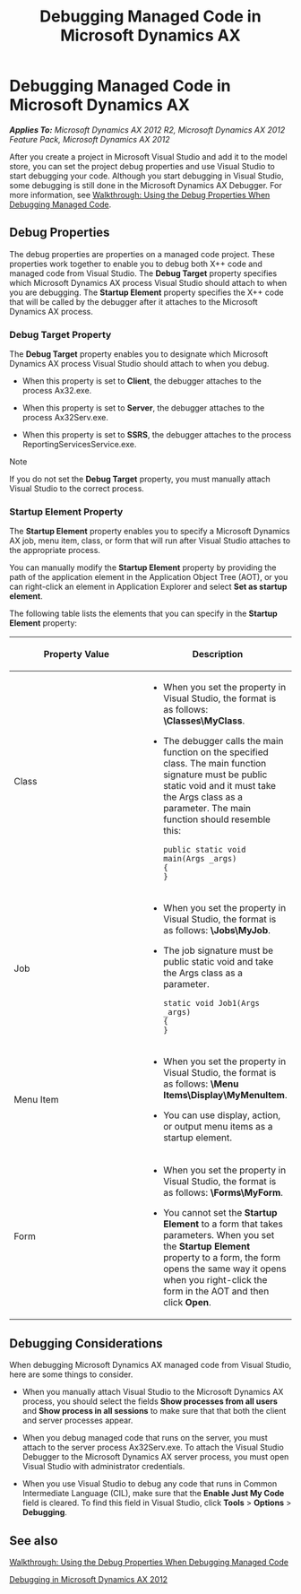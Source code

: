 ﻿---
title: Debugging Managed Code in Microsoft Dynamics AX
TOCTitle: Debugging Managed Code
ms:assetid: 908234ea-b73c-43c7-b90a-5502b2d62374
ms:mtpsurl: https://msdn.microsoft.com/en-us/library/Gg889265(v=AX.60)
ms:contentKeyID: 35272159
ms.date: 11/21/2012
mtps_version: v=AX.60
---

# Debugging Managed Code in Microsoft Dynamics AX 


_**Applies To:** Microsoft Dynamics AX 2012 R2, Microsoft Dynamics AX 2012 Feature Pack, Microsoft Dynamics AX 2012_

After you create a project in Microsoft Visual Studio and add it to the model store, you can set the project debug properties and use Visual Studio to start debugging your code. Although you start debugging in Visual Studio, some debugging is still done in the Microsoft Dynamics AX Debugger. For more information, see [Walkthrough: Using the Debug Properties When Debugging Managed Code](walkthrough-using-the-debug-properties-when-debugging-managed-code.md).

## Debug Properties

The debug properties are properties on a managed code project. These properties work together to enable you to debug both X++ code and managed code from Visual Studio. The **Debug Target** property specifies which Microsoft Dynamics AX process Visual Studio should attach to when you are debugging. The **Startup Element** property specifies the X++ code that will be called by the debugger after it attaches to the Microsoft Dynamics AX process.

### Debug Target Property

The **Debug Target** property enables you to designate which Microsoft Dynamics AX process Visual Studio should attach to when you debug.

  - When this property is set to **Client**, the debugger attaches to the process Ax32.exe.

  - When this property is set to **Server**, the debugger attaches to the process Ax32Serv.exe.

  - When this property is set to **SSRS**, the debugger attaches to the process ReportingServicesService.exe.


> [!NOTE]
> <P>If you do not set the <STRONG>Debug Target</STRONG> property, you must manually attach Visual Studio to the correct process.</P>



### Startup Element Property

The **Startup Element** property enables you to specify a Microsoft Dynamics AX job, menu item, class, or form that will run after Visual Studio attaches to the appropriate process.

You can manually modify the **Startup Element** property by providing the path of the application element in the Application Object Tree (AOT), or you can right-click an element in Application Explorer and select **Set as startup element**.

The following table lists the elements that you can specify in the **Startup Element** property:


<table>
<colgroup>
<col style="width: 50%" />
<col style="width: 50%" />
</colgroup>
<thead>
<tr class="header">
<th><p>Property Value</p></th>
<th><p>Description</p></th>
</tr>
</thead>
<tbody>
<tr class="odd">
<td><p>Class</p></td>
<td><ul>
<li><p>When you set the property in Visual Studio, the format is as follows: <strong>\Classes\MyClass</strong>.</p></li>
<li><p>The debugger calls the main function on the specified class. The main function signature must be public static void and it must take the Args class as a parameter. The main function should resemble this:</p>
<pre><code>public static void main(Args _args)
{
}</code></pre></li>
</ul></td>
</tr>
<tr class="even">
<td><p>Job</p></td>
<td><ul>
<li><p>When you set the property in Visual Studio, the format is as follows: <strong>\Jobs\MyJob</strong>.</p></li>
<li><p>The job signature must be public static void and take the Args class as a parameter.</p>
<pre><code>static void Job1(Args _args)
{
}</code></pre></li>
</ul></td>
</tr>
<tr class="odd">
<td><p>Menu Item</p></td>
<td><ul>
<li><p>When you set the property in Visual Studio, the format is as follows: <strong>\Menu Items\Display\MyMenuItem</strong>.</p></li>
<li><p>You can use display, action, or output menu items as a startup element.</p></li>
</ul></td>
</tr>
<tr class="even">
<td><p>Form</p></td>
<td><ul>
<li><p>When you set the property in Visual Studio, the format is as follows: <strong>\Forms\MyForm</strong>.</p></li>
<li><p>You cannot set the <strong>Startup Element</strong> to a form that takes parameters. When you set the <strong>Startup Element</strong> property to a form, the form opens the same way it opens when you right-click the form in the AOT and then click <strong>Open</strong>.</p></li>
</ul></td>
</tr>
</tbody>
</table>


## Debugging Considerations

When debugging Microsoft Dynamics AX managed code from Visual Studio, here are some things to consider.

  - When you manually attach Visual Studio to the Microsoft Dynamics AX process, you should select the fields **Show processes from all users** and **Show process in all sessions** to make sure that that both the client and server processes appear.

  - When you debug managed code that runs on the server, you must attach to the server process Ax32Serv.exe. To attach the Visual Studio Debugger to the Microsoft Dynamics AX server process, you must open Visual Studio with administrator credentials.

  - When you use Visual Studio to debug any code that runs in Common Intermediate Language (CIL), make sure that the **Enable Just My Code** field is cleared. To find this field in Visual Studio, click **Tools** \> **Options** \> **Debugging**.

## See also

[Walkthrough: Using the Debug Properties When Debugging Managed Code](walkthrough-using-the-debug-properties-when-debugging-managed-code.md)

[Debugging in Microsoft Dynamics AX 2012](debugging-in-microsoft-dynamics-ax-2012.md)

